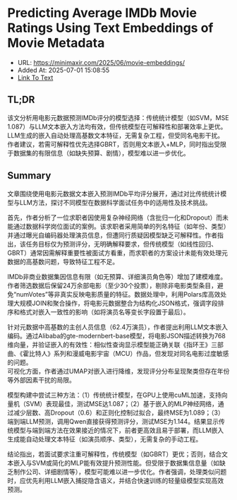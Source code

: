 # Predicting Average IMDb Movie Ratings Using Text Embeddings of Movie Metadata
- URL: https://minimaxir.com/2025/06/movie-embeddings/
- Added At: 2025-07-01 15:08:55
- [Link To Text](2025-07-01-predicting-average-imdb-movie-ratings-using-text-embeddings-of-movie-metadata_raw.md)

## TL;DR


该文分析用电影元数据预测IMDb评分的模型选择：传统统计模型（如SVM，MSE 1.087）与LLM文本嵌入方法均有效，但传统模型在可解释性和部署效率上更优。LLM生成的嵌入自动处理高基数文本特征，无需复杂工程，但受同名电影干扰。作者建议，若需可解释性优先选择GBRT，否则用文本嵌入+MLP，同时指出受限于数据集的有限信息（如缺失预算、剧情），模型难以进一步优化。

## Summary


文章围绕使用电影元数据文本嵌入预测IMDb平均评分展开，通过对比传统统计模型与LLM方法，探讨不同模型在数据科学面试任务中的适用性及技术挑战。  

首先，作者分析了一位求职者因使用复杂神经网络（含批归一化和Dropout）而未能通过数据科学岗位面试的案例。该求职者采用简单的列名特征（如年份、类型）并通过曝光自编码器处理演员信息，但遭同行质疑因模型缺乏可解释性。作者指出，该任务目标仅为预测评分，无明确解释要求，但传统模型（如线性回归、GBRT）通常因需解释重要性被面试方看重，而求职者的方案设计未能有效处理元数据的高基数问题，导致特征工程不足。

IMDb非商业数据集因信息有限（如无预算、详细演员角色等）增加了建模难度。作者筛选数据后保留24万余部电影（至少30个投票），剔除非电影类型条目，避免“numVotes”等非真实反映电影质量的特征。数据处理中，利用Polars库高效处理大规模JOIN和聚合操作，将电影元数据整合为结构化JSON格式，强调字段排序和格式对嵌入一致性的影响（如将演员名等变长字段置于最后）。  

针对元数据中高基数的主创人员信息（62.4万演员），作者提出利用LLM文本嵌入编码。通过Alibaba的gte-modernbert-base模型，将电影JSON描述转换为768维向量，并验证嵌入的有效性：相似性查询显示模型能正确关联《指环王》三部曲、《霍比特人》系列和漫威电影宇宙（MCU）作品，但发现对同名电影过度敏感的问题。  
可视化方面，作者通过UMAP对嵌入进行降维，发现评分分布呈现聚类但存在年份等外部因素干扰的局限。  

模型构建中尝试三种方法：（1）传统统计模型，在GPU上使用cuML加速，支持向量机（SVM）表现最佳，测试MSE达1.087；（2）基于嵌入的MLP神经网络，通过减少层数、高Dropout（0.6）和正则化控制过拟合，最终MSE为1.089；（3）端到端LLM预测，调用Qwen直接获得预测评分，测试MSE为1.144。结果显示传统模型与端到端方法在效果接近的情况下，前者更高效且易于部署，而LLM嵌入生成能自动处理文本特征（如演员顺序、类型），无需复杂的手动工程。  

结论指出，若面试要求注重可解释性，传统模型（如GBRT）更优；否则，结合文本嵌入与SVM或简化的MLP能有效提升预测性能。但受限于数据集信息量（如缺乏制作公司、详细剧情等），模型可能难以进一步优化。作者强调，处理类似问题时，应优先利用LLM嵌入捕捉隐含语义，并结合快速训练的轻量级模型实现高效预测。
